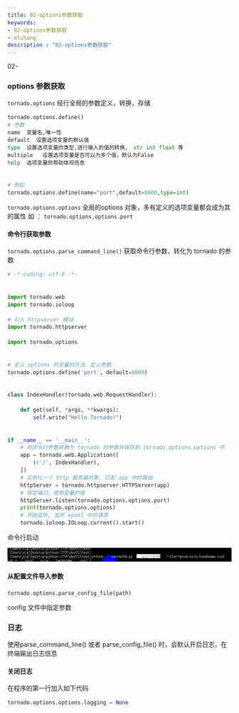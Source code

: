 ```yaml
---
title: 02-options参数获取
keywords:
- 02-options参数获取
- mlzhang
description : "02-options参数获取"
---
```

02-



### options 参数获取

`tornado.options` 经行全局的参数定义，转换，存储



```python
tornado.options.define()
# 参数
name  变量名,唯一性
default  设置选项变量的默认值
type  设置选项变量的类型,进行输入的值的转换， str int float 等
multiple   设置选项变量是否可以为多个值，默认为False
help  选项变量的帮助体视信息


# 例如
tornado.options.define(name="port",default=8000,type=int)

```

`tornado.options.options`   全局的options 对象，多有定义的选项变量都会成为其的属性
如 ： `tornado.options.options.port`



#### 命令行获取参数

`tornado.options.parse_command_line()`  获取命令行参数，转化为 tornado 的参数

```python
# -*-coding: utf-8 -*-


import tornado.web
import tornado.ioloop

# 引入 httpserver 模块
import tornado.httpserver

import tornado.options


# 定义 options 的变量的方法，定义参数
tornado.options.define('port', default=8000)


class IndexHandler(tornado.web.RequestHandler):

    def get(self, *args, **kwargs):
        self.write("Hello Tornado!")


if __name__ == '__main__':
    # 将命令行参数转换为 tornado 的参数并保存到 tornado.options.options 中
    app = tornado.web.Application([
        (r'/', IndexHandler),
    ])
    # 实例化一个 http 服务器对象, 匹配 app 中的路由
    httpServer = tornado.httpserver.HTTPServer(app)
    # 绑定端口，使用变量的值
    httpServer.listen(tornado.options.options.port)
    print(tornado.options.options)
    # 开始监听, 监听 epoel 中的请求
    tornado.ioloop.IOLoop.current().start()

```



命令行启动

![1537073892823](/assets/1537073892823.png)



#### 从配置文件导入参数

`tornado.options.parse_config_file(path)`

config 文件中指定参数



### 日志



使用parse_command_line() 或者 parse_config_file()  时，会默认开启日志，在终端输出日志信息

#### 关闭日志

在程序的第一行加入如下代码

```python
tornado.options.options.logging = None
```